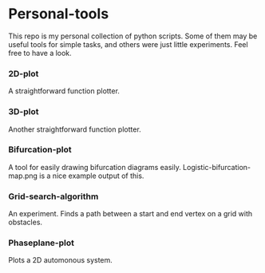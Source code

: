 # Personal-tools

This repo is my personal collection of python scripts. Some of them may be useful tools for simple tasks, and others were just little experiments. Feel free to have a look.

### 2D-plot
A straightforward function plotter.

### 3D-plot
Another straightforward function plotter.

### Bifurcation-plot
A tool for easily drawing bifurcation diagrams easily. Logistic-bifurcation-map.png is a nice example output of this.

### Grid-search-algorithm
An experiment. Finds a path between a start and end vertex on a grid with obstacles.

### Phaseplane-plot
Plots a 2D automonous system.
